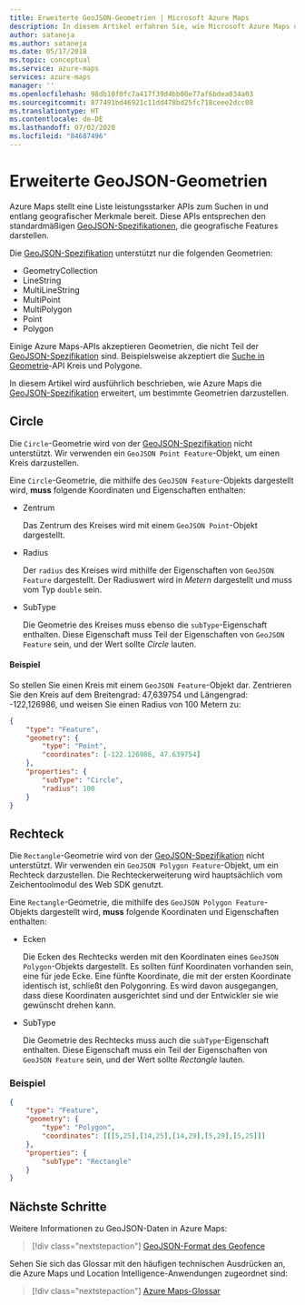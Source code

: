 ```yaml
---
title: Erweiterte GeoJSON-Geometrien | Microsoft Azure Maps
description: In diesem Artikel erfahren Sie, wie Microsoft Azure Maps die GeoJSON-Spezifikation erweitert, um bestimmte Geometrien darzustellen.
author: sataneja
ms.author: sataneja
ms.date: 05/17/2018
ms.topic: conceptual
ms.service: azure-maps
services: azure-maps
manager: ''
ms.openlocfilehash: 98db10f0fc7a417f39d4bb00e77af6bdea034a03
ms.sourcegitcommit: 877491bd46921c11dd478bd25fc718ceee2dcc08
ms.translationtype: HT
ms.contentlocale: de-DE
ms.lasthandoff: 07/02/2020
ms.locfileid: "84687496"
---
```

# <a name="extended-geojson-geometries"></a>Erweiterte GeoJSON-Geometrien

Azure Maps stellt eine Liste leistungsstarker APIs zum Suchen in und entlang geografischer Merkmale bereit. Diese APIs entsprechen den standardmäßigen [GeoJSON-Spezifikationen][1], die geografische Features darstellen.  

Die [GeoJSON-Spezifikation][1] unterstützt nur die folgenden Geometrien:

* GeometryCollection
* LineString
* MultiLineString
* MultiPoint
* MultiPolygon
* Point
* Polygon

Einige Azure Maps-APIs akzeptieren Geometrien, die nicht Teil der [GeoJSON-Spezifikation][1] sind. Beispielsweise akzeptiert die [Suche in Geometrie](https://docs.microsoft.com/rest/api/maps/search/postsearchinsidegeometry)-API Kreis und Polygone.

In diesem Artikel wird ausführlich beschrieben, wie Azure Maps die [GeoJSON-Spezifikation][1] erweitert, um bestimmte Geometrien darzustellen.

## <a name="circle"></a>Circle

Die `Circle`-Geometrie wird von der [GeoJSON-Spezifikation][1] nicht unterstützt. Wir verwenden ein `GeoJSON Point Feature`-Objekt, um einen Kreis darzustellen.

Eine `Circle`-Geometrie, die mithilfe des `GeoJSON Feature`-Objekts dargestellt wird, __muss__ folgende Koordinaten und Eigenschaften enthalten:

- Zentrum

    Das Zentrum des Kreises wird mit einem `GeoJSON Point`-Objekt dargestellt.

- Radius

    Der `radius` des Kreises wird mithilfe der Eigenschaften von `GeoJSON Feature` dargestellt. Der Radiuswert wird in _Metern_ dargestellt und muss vom Typ `double` sein.

- SubType

    Die Geometrie des Kreises muss ebenso die `subType`-Eigenschaft enthalten. Diese Eigenschaft muss Teil der Eigenschaften von `GeoJSON Feature` sein, und der Wert sollte _Circle_ lauten.

#### <a name="example"></a>Beispiel

So stellen Sie einen Kreis mit einem `GeoJSON Feature`-Objekt dar. Zentrieren Sie den Kreis auf dem Breitengrad: 47,639754 und Längengrad: -122,126986, und weisen Sie einen Radius von 100 Metern zu:

```json            
{
    "type": "Feature",
    "geometry": {
        "type": "Point",
        "coordinates": [-122.126986, 47.639754]
    },
    "properties": {
        "subType": "Circle",
        "radius": 100
    }
}          
```

## <a name="rectangle"></a>Rechteck

Die `Rectangle`-Geometrie wird von der [GeoJSON-Spezifikation][1] nicht unterstützt. Wir verwenden ein `GeoJSON Polygon Feature`-Objekt, um ein Rechteck darzustellen. Die Rechteckerweiterung wird hauptsächlich vom Zeichentoolmodul des Web SDK genutzt.

Eine `Rectangle`-Geometrie, die mithilfe des `GeoJSON Polygon Feature`-Objekts dargestellt wird, __muss__ folgende Koordinaten und Eigenschaften enthalten:

- Ecken

    Die Ecken des Rechtecks werden mit den Koordinaten eines `GeoJSON Polygon`-Objekts dargestellt. Es sollten fünf Koordinaten vorhanden sein, eine für jede Ecke. Eine fünfte Koordinate, die mit der ersten Koordinate identisch ist, schließt den Polygonring. Es wird davon ausgegangen, dass diese Koordinaten ausgerichtet sind und der Entwickler sie wie gewünscht drehen kann.

- SubType

    Die Geometrie des Rechtecks muss auch die `subType`-Eigenschaft enthalten. Diese Eigenschaft muss ein Teil der Eigenschaften von `GeoJSON Feature` sein, und der Wert sollte _Rectangle_ lauten.

### <a name="example"></a>Beispiel

```json
{
    "type": "Feature",
    "geometry": {
        "type": "Polygon",
        "coordinates": [[[5,25],[14,25],[14,29],[5,29],[5,25]]]
    },
    "properties": {
        "subType": "Rectangle"
    }
}

```
## <a name="next-steps"></a>Nächste Schritte

Weitere Informationen zu GeoJSON-Daten in Azure Maps:

> [!div class="nextstepaction"]
> [GeoJSON-Format des Geofence](geofence-geojson.md)

Sehen Sie sich das Glossar mit den häufigen technischen Ausdrücken an, die Azure Maps und Location Intelligence-Anwendungen zugeordnet sind:

> [!div class="nextstepaction"]
> [Azure Maps-Glossar](glossary.md)

[1]: https://tools.ietf.org/html/rfc7946
